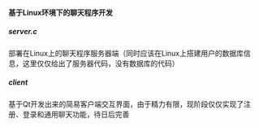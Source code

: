 #### 基于Linux环境下的聊天程序开发

##### server.c

部署在Linux上的聊天程序服务器端（同时应该在Linux上搭建用户的数据库信息，这里仅仅给出了服务器代码，没有数据库的代码）

##### client

基于Qt开发出来的简易客户端交互界面，由于精力有限，现阶段仅仅实现了注册、登录和通用聊天功能，待日后完善